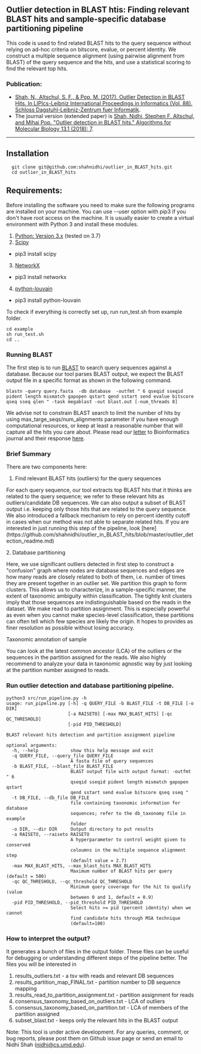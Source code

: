 ## Outlier detection in BLAST htis: Finding relevant BLAST hits and sample-specific database partitioning pipeline
This code is used to find related BLAST hits to the query sequence without relying on ad-hoc criteria on bitscore, evalue, or percent identity. We construct a multiple sequence alignment (using pairwise alignment from BLAST) of the query sequence and the hits, and use a statistical scoring to find the relevant top hits. 

### Publication:
- [Shah, N., Altschul, S. F., & Pop, M. (2017). Outlier Detection in BLAST Hits. In LIPIcs-Leibniz International Proceedings in Informatics (Vol. 88). Schloss Dagstuhl-Leibniz-Zentrum fuer Informatik](http://drops.dagstuhl.de/opus/volltexte/2017/7651).
- The journal version (extended paper) is [Shah, Nidhi, Stephen F. Altschul, and Mihai Pop. "Outlier detection in BLAST hits." Algorithms for Molecular Biology 13.1 (2018): 7](https://almob.biomedcentral.com/articles/10.1186/s13015-018-0126-3).

-------------------------------------
Installation
-------------------------------------
```
  git clone git@github.com:shahnidhi/outlier_in_BLAST_hits.git
  cd outlier_in_BLAST_hits
```
Requirements:
-------------------
Before installing the software you need to make sure the following programs are installed on your machine. You can use --user option with pip3 if you don't have root access on the machine. It is usually easier to create a virtual environment with Python 3 and install these modules.

1. [Python: Version 3.x](https://www.python.org/downloads/) (tested on 3.7) 
2. [Scipy](https://www.scipy.org/index.html)
- pip3 install scipy
3. [NetworkX](https://github.com/networkx/networkx)
- pip3 install networkx
4. [python-louvain](https://github.com/taynaud/python-louvain)
- pip3 install python-louvain

To check if everything is correctly set up, run run_test.sh from example folder.
```
cd example
sh run_test.sh
cd ..
```
### Running BLAST

The first step is to run [BLAST](https://blast.ncbi.nlm.nih.gov/Blast.cgi?CMD=Web&PAGE_TYPE=BlastDocs&DOC_TYPE=Download) to search query sequences against a database. Because our tool parses BLAST output, we expect the BLAST output file in a specific format as shown in the following command. 
```
blastn -query query.fasta  -db database  -outfmt " 6 qseqid sseqid pident length mismatch gapopen qstart qend sstart send evalue bitscore qseq sseq qlen " -task megablast -out blast.out [-num_threads 8]
```
We advise not to constrain BLAST search to limit the number of hits by using max_targe_seqs/num_alignments parameter if you have enough computational resources, or keep at least a reasonable number that will capture all the hits you care about. Please read our [letter](https://academic.oup.com/bioinformatics/advance-article/doi/10.1093/bioinformatics/bty833/5106166) to Bioinformatics journal and their response [here](https://academic.oup.com/bioinformatics/advance-article/doi/10.1093/bioinformatics/bty1026/5259186).

### Brief Summary 
There are two components here:
1. Find relevant BLAST hits (outliers) for the query sequences
<p> For each query sequence, our tool extracts top BLAST hits that it thinks are related to the query sequence; we refer to these relevant hits as outliers/candidate DB sequences. We can also output a subset of BLAST output i.e. keeping only those hits that are related to the query sequence. We also introduced a fallback mechanism to rely on percent identity cutoff in cases when our method was not able to separate related hits. If you are interested in just running this step of the pipeline, look [here](https://github.com/shahnidhi/outlier_in_BLAST_hits/blob/master/outlier_detection_readme.md)</p>
2. Database partitioning 
<p> Here, we use significant outliers detected in first step to construct a "confusion" graph where nodes are database sequences and edges are how many reads are closely related to both of them, i.e. number of times they are present together in an outlier set. We partition this graph to form clusters. This allows us to characterize, in a sample-specific manner, the extent of taxonomic ambiguity within classification. The tightly knit clusters imply that those sequences are indistinguishable based on the reads in the dataset. We make read to partition assignment. This is especially powerful as even when you cannot make species-level classification, these partitions can often tell which few species are likely the origin.  It hopes to provides as finer resolution as possible without losing  accuracy. </p>

Taxonomic annotation of sample
<p> You can look at the latest common ancestor (LCA) of the outliers or the sequences in the partition assigned for the reads. We also highly recommend to analyze your data in taxonomic agnostic way by just looking at the partition number assigned to reads. </p>
  
### Run outlier detection and database partitioning pipeline. 
```
python3 src/run_pipeline.py -h
usage: run_pipeline.py [-h] -q QUERY_FILE -b BLAST_FILE -t DB_FILE [-o DIR]
                       [-a RAISETO] [-max MAX_BLAST_HITS] [-qc QC_THRESHOLD]
                       [-pid PID_THRESHOLD]

BLAST relevant hits detection and partition assignment pipeline

optional arguments:
  -h, --help            show this help message and exit
  -q QUERY_FILE, --query_file QUERY_FILE
                        A fasta file of query sequences
  -b BLAST_FILE, --blast_file BLAST_FILE
                        BLAST output file with output format: -outfmt " 6
                        qseqid sseqid pident length mismatch gapopen qstart
                        qend sstart send evalue bitscore qseq sseq "
  -t DB_FILE, --db_file DB_FILE
                        file containing taxonomic information for database
                        sequences; refer to the db_taxonomy file in example
                        folder
  -o DIR, --dir DIR     Output directory to put results
  -a RAISETO, --raiseto RAISETO
                        A hyperparameter to control weight given to conserved
                        coloumns in the multiple sequence alignment step
                        (default value = 2.7)
  -max MAX_BLAST_HITS, --max_blast_hits MAX_BLAST_HITS
                        Maximum number of BLAST hits per query (default = 500)
  -qc QC_THRESHOLD, --qc_threshold QC_THRESHOLD
                        Minimum query coverage for the hit to qualify (value
                        between 0 and 1, default = 0.9)
  -pid PID_THRESHOLD, --pid_threshold PID_THRESHOLD
                        Select hits >= pid (percent identity) when we cannot
                        find candidate hits through MSA technique
                        (default=100)
```
### How to interpret the output?
It generates a bunch of files in the output folder. These files can be useful for debugging or understanding different steps of the pipeline better. 
The files you will be interested in 
1. results_outliers.txt - a tsv with reads and relevant DB sequences
2. results_partition_map_FINAL.txt - partition number to DB sequence mapping
3. results_read_to_partition_assignment.txt - partition assignment for reads
4. consensus_taxonomy_based_on_outliers.txt - LCA of outliers
5. consensus_taxonomy_based_on_partition.txt - LCA of members of the partition assigned
6. subset_blast.txt - keeps only the relevant hits in the BLAST output

Note: This tool is under active development. For any queries, comment, or bug reports, please post them on Github issue page or send an email to Nidhi Shah (nidhi@cs.umd.edu).
